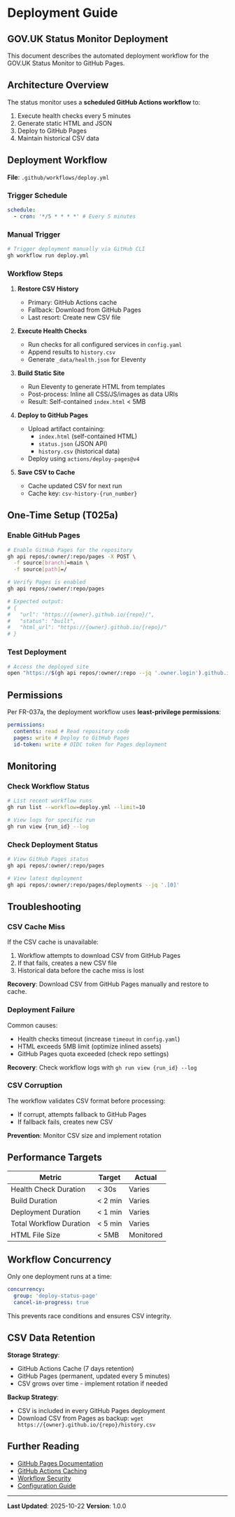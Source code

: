 # Deployment Guide

## GOV.UK Status Monitor Deployment

This document describes the automated deployment workflow for the GOV.UK Status Monitor to GitHub
Pages.

## Architecture Overview

The status monitor uses a **scheduled GitHub Actions workflow** to:

1. Execute health checks every 5 minutes
2. Generate static HTML and JSON
3. Deploy to GitHub Pages
4. Maintain historical CSV data

## Deployment Workflow

**File**: `.github/workflows/deploy.yml`

### Trigger Schedule

```yaml
schedule:
  - cron: '*/5 * * * *' # Every 5 minutes
```

### Manual Trigger

```bash
# Trigger deployment manually via GitHub CLI
gh workflow run deploy.yml
```

### Workflow Steps

1. **Restore CSV History**
   - Primary: GitHub Actions cache
   - Fallback: Download from GitHub Pages
   - Last resort: Create new CSV file

2. **Execute Health Checks**
   - Run checks for all configured services in `config.yaml`
   - Append results to `history.csv`
   - Generate `_data/health.json` for Eleventy

3. **Build Static Site**
   - Run Eleventy to generate HTML from templates
   - Post-process: Inline all CSS/JS/images as data URIs
   - Result: Self-contained `index.html` < 5MB

4. **Deploy to GitHub Pages**
   - Upload artifact containing:
     - `index.html` (self-contained HTML)
     - `status.json` (JSON API)
     - `history.csv` (historical data)
   - Deploy using `actions/deploy-pages@v4`

5. **Save CSV to Cache**
   - Cache updated CSV for next run
   - Cache key: `csv-history-{run_number}`

## One-Time Setup (T025a)

### Enable GitHub Pages

```bash
# Enable GitHub Pages for the repository
gh api repos/:owner/:repo/pages -X POST \
  -f source[branch]=main \
  -f source[path]=/

# Verify Pages is enabled
gh api repos/:owner/:repo/pages

# Expected output:
# {
#   "url": "https://{owner}.github.io/{repo}/",
#   "status": "built",
#   "html_url": "https://{owner}.github.io/{repo}/"
# }
```

### Test Deployment

```bash
# Access the deployed site
open "https://$(gh api repos/:owner/:repo --jq '.owner.login').github.io/$(gh api repos/:owner/:repo --jq '.name')/"
```

## Permissions

Per FR-037a, the deployment workflow uses **least-privilege permissions**:

```yaml
permissions:
  contents: read # Read repository code
  pages: write # Deploy to GitHub Pages
  id-token: write # OIDC token for Pages deployment
```

## Monitoring

### Check Workflow Status

```bash
# List recent workflow runs
gh run list --workflow=deploy.yml --limit=10

# View logs for specific run
gh run view {run_id} --log
```

### Check Deployment Status

```bash
# View GitHub Pages status
gh api repos/:owner/:repo/pages

# View latest deployment
gh api repos/:owner/:repo/pages/deployments --jq '.[0]'
```

## Troubleshooting

### CSV Cache Miss

If the CSV cache is unavailable:

1. Workflow attempts to download CSV from GitHub Pages
2. If that fails, creates a new CSV file
3. Historical data before the cache miss is lost

**Recovery**: Download CSV from GitHub Pages manually and restore to cache.

### Deployment Failure

Common causes:

- Health checks timeout (increase `timeout` in `config.yaml`)
- HTML exceeds 5MB limit (optimize inlined assets)
- GitHub Pages quota exceeded (check repo settings)

**Recovery**: Check workflow logs with `gh run view {run_id} --log`

### CSV Corruption

The workflow validates CSV format before processing:

- If corrupt, attempts fallback to GitHub Pages
- If fallback fails, creates new CSV

**Prevention**: Monitor CSV size and implement rotation

## Performance Targets

| Metric                  | Target  | Actual    |
| ----------------------- | ------- | --------- |
| Health Check Duration   | < 30s   | Varies    |
| Build Duration          | < 2 min | Varies    |
| Deployment Duration     | < 1 min | Varies    |
| Total Workflow Duration | < 5 min | Varies    |
| HTML File Size          | < 5MB   | Monitored |

## Workflow Concurrency

Only one deployment runs at a time:

```yaml
concurrency:
  group: 'deploy-status-page'
  cancel-in-progress: true
```

This prevents race conditions and ensures CSV integrity.

## CSV Data Retention

**Storage Strategy**:

- GitHub Actions Cache (7 days retention)
- GitHub Pages (permanent, updated every 5 minutes)
- CSV grows over time - implement rotation if needed

**Backup Strategy**:

- CSV is included in every GitHub Pages deployment
- Download CSV from Pages as backup: `wget https://{owner}.github.io/{repo}/history.csv`

## Further Reading

- [GitHub Pages Documentation](https://docs.github.com/en/pages)
- [GitHub Actions Caching](https://docs.github.com/en/actions/using-workflows/caching-dependencies-to-speed-up-workflows)
- [Workflow Security](./security.md)
- [Configuration Guide](../specs/001-govuk-status-monitor/quickstart.md)

---

**Last Updated**: 2025-10-22 **Version**: 1.0.0
